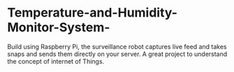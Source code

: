 # Temperature-and-Humidity-Monitor-System-
Build using Raspberry Pi, the surveillance robot captures live feed and takes snaps and sends them directly on your server. A great project to understand the concept of internet of Things.
